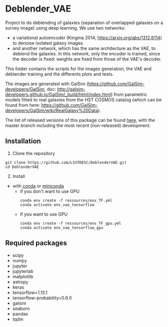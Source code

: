 # Deblender_VAE

Project to do deblending of galaxies (separation of overlapped galaxies on a survey image) using deep learning.
We use two networks:
- a variational autoencoder (Kingma 2014, https://arxiv.org/abs/1312.6114) to denoise isolated galaxy images.
- and another network, which has the same architecture as the VAE, to deblend the galaxies. In this network, only the encoder is trained, since the decoder is fixed: weights are fixed from those of the VAE's decoder.

This folder contains the scripts for the images generation, the VAE and deblender training and the differents plots and tests.

The images are generated with GalSim (https://github.com/GalSim-developers/GalSim, doc: http://galsim-developers.github.io/GalSim/_build/html/index.html) from parametric models fitted to real galaxies from the HST COSMOS catalog (which can be found from here: https://github.com/GalSim-developers/GalSim/wiki/RealGalaxy%20Data).

The list of released versions of this package can be found [here](https://github.com/LSSTDESC/DeblenderVAE/releases), with the master branch including the most recent (non-released) development.

## Installation
1. Clone the repository
```
git clone https://github.com/LSSTDESC/DeblenderVAE.git
cd DeblenderVAE
```
2. Install 
- with [conda](https://www.anaconda.com/products/individual) or [miniconda](https://docs.conda.io/en/latest/miniconda.html)
  - if you don't want to use GPU
    ```
    conda env create -f ressources/env_TF.yml
    conda activate env_vae_tensorflow
    ```
  - if you want to use GPU
    ```
    conda env create -f ressources/env_TF_gpu.yml
    conda activate env_vae_tensorflow_gpu
    ```


## Required packages
- scipy
- numpy
- jupyter
- jupyterlab
- matplotlib
- astropy
- keras
- tensorflow=1.13.1
- tensorflow-probability=0.6.0
- galsim
- seaborn
- pandas
- tqdm
